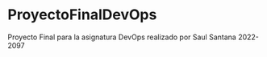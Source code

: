 # ProyectoFinalDevOps
Proyecto Final para la asignatura DevOps realizado por Saul Santana 2022-2097
